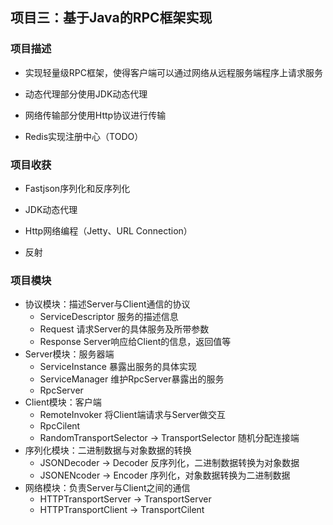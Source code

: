 ## 项目三：基于Java的RPC框架实现

### 项目描述

- 实现轻量级RPC框架，使得客户端可以通过网络从远程服务端程序上请求服务

- 动态代理部分使用JDK动态代理

- 网络传输部分使用Http协议进行传输
- Redis实现注册中心（TODO）

### 项目收获

- Fastjson序列化和反序列化

- JDK动态代理

- Http网络编程（Jetty、URL Connection）

- 反射

### 项目模块

- 协议模块：描述Server与Client通信的协议
    - ServiceDescriptor     服务的描述信息
    - Request  请求Server的具体服务及所带参数
    - Response  Server响应给Client的信息，返回值等
- Server模块：服务器端
    - ServiceInstance   暴露出服务的具体实现
    - ServiceManager  维护RpcServer暴露出的服务
    - RpcServer
- Client模块：客户端
    - RemoteInvoker  将Client端请求与Server做交互
    - RpcCilent
    - RandomTransportSelector -> TransportSelector   随机分配连接端
- 序列化模块：二进制数据与对象数据的转换
    - JSONDecoder -> Decoder   反序列化，二进制数据转换为对象数据
    - JSONENcoder -> Encoder   序列化，对象数据转换为二进制数据
- 网络模块：负责Server与Client之间的通信
    - HTTPTransportServer -> TransportServer
    - HTTPTransportClient -> TransportCilent
